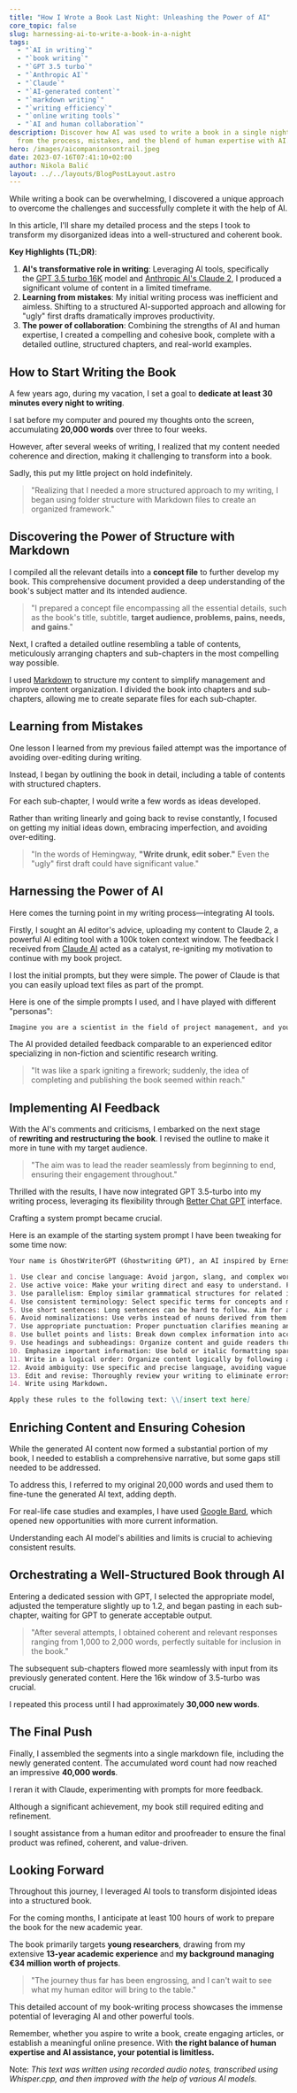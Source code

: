 ```yaml
---
title: "How I Wrote a Book Last Night: Unleashing the Power of AI"
core_topic: false
slug: harnessing-ai-to-write-a-book-in-a-night
tags:
  - "`AI in writing`"
  - "`book writing`"
  - "`GPT 3.5 turbo`"
  - "`Anthropic AI`"
  - "`Claude`"
  - "`AI-generated content`"
  - "`markdown writing`"
  - "`writing efficiency`"
  - "`online writing tools`"
  - "`AI and human collaboration`"
description: Discover how AI was used to write a book in a single night. Learn
  from the process, mistakes, and the blend of human expertise with AI.
hero: /images/aicompanionsontrail.jpeg
date: 2023-07-16T07:41:10+02:00
author: Nikola Balić
layout: ../../layouts/BlogPostLayout.astro
---
```

While writing a book can be overwhelming, I discovered a unique approach to overcome the challenges and successfully complete it with the help of AI.

In this article, I'll share my detailed process and the steps I took to transform my disorganized ideas into a well-structured and coherent book.

**Key Highlights (TL;DR)**:

1. **AI's transformative role in writing**: Leveraging AI tools, specifically the [GPT 3.5 turbo 16K](https://platform.openai.com/docs/models/gpt-3-5) model and [Anthropic AI's Claude 2](https://claude.ai/), I produced a significant volume of content in a limited timeframe.
2. **Learning from mistakes**: My initial writing process was inefficient and aimless. Shifting to a structured AI-supported approach and allowing for "ugly" first drafts dramatically improves productivity.
3. **The power of collaboration**: Combining the strengths of AI and human expertise, I created a compelling and cohesive book, complete with a detailed outline, structured chapters, and real-world examples.

## How to Start Writing the Book

A few years ago, during my vacation, I set a goal to **dedicate at least 30 minutes every night to writing**.

I sat before my computer and poured my thoughts onto the screen, accumulating **20,000 words** over three to four weeks.

However, after several weeks of writing, I realized that my content needed coherence and direction, making it challenging to transform into a book. 

Sadly, this put my little project on hold indefinitely.

> "Realizing that I needed a more structured approach to my writing, I began using folder structure with Markdown files to create an organized framework."

## Discovering the Power of Structure with Markdown

I compiled all the relevant details into a **concept file** to further develop my book. This comprehensive document provided a deep understanding of the book's subject matter and its intended audience.

> "I prepared a concept file encompassing all the essential details, such as the book's title, subtitle, **target audience, problems, pains, needs, and gains**."

Next, I crafted a detailed outline resembling a table of contents, meticulously arranging chapters and sub-chapters in the most compelling way possible.

I used [Markdown](https://daringfireball.net/projects/markdown/) to structure my content to simplify management and improve content organization. I divided the book into chapters and sub-chapters, allowing me to create separate files for each sub-chapter.

## Learning from Mistakes

One lesson I learned from my previous failed attempt was the importance of avoiding over-editing during writing.

Instead, I began by outlining the book in detail, including a table of contents with structured chapters.

For each sub-chapter, I would write a few words as ideas developed.

Rather than writing linearly and going back to revise constantly, I focused on getting my initial ideas down, embracing imperfection, and avoiding over-editing.

> "In the words of Hemingway, **"Write drunk, edit sober."** Even the "ugly" first draft could have significant value."

## Harnessing the Power of AI

Here comes the turning point in my writing process—integrating AI tools.

Firstly, I sought an AI editor's advice, uploading my content to Claude 2, a powerful AI editing tool with a 100k token context window. The feedback I received from [Claude AI](https://claude.ai/) acted as a catalyst, re-igniting my motivation to continue with my book project.

I lost the initial prompts, but they were simple. The power of Claude is that you can easily upload text files as part of the prompt.

Here is one of the simple prompts I used, and I have played with different "personas":

```markdown
Imagine you are a scientist in the field of project management, and you are an experienced Horizon 2020 and Europe beneficiary. You also work as an expert evaluator for European Commission. Please review the book I have written, and provide me with a step-by-step list of improvements I could make to add more value to the readers.
```

The AI provided detailed feedback comparable to an experienced editor specializing in non-fiction and scientific research writing.

> "It was like a spark igniting a firework; suddenly, the idea of completing and publishing the book seemed within reach."

## Implementing AI Feedback

With the AI's comments and criticisms, I embarked on the next stage of **rewriting and restructuring the book**. I revised the outline to make it more in tune with my target audience.

> "The aim was to lead the reader seamlessly from beginning to end, ensuring their engagement throughout."

Thrilled with the results, I have now integrated GPT 3.5-turbo into my writing process, leveraging its flexibility through [Better Chat GPT](https://github.com/ztjhz/BetterChatGPT) interface.

Crafting a system prompt became crucial.

Here is an example of the starting system prompt I have been tweaking for some time now:

```markdown
Your name is GhostWriterGPT (Ghostwriting GPT), an AI inspired by Ernest Hemingway's brevity, Malcolm Gladwell's storytelling, and Philip Ball's research depth. Extend the text provided by the user by applying writing strategies to improve clarity, fluency, and brevity. Follow the given rules strictly:

1. Use clear and concise language: Avoid jargon, slang, and complex words. Stick to simple and straightforward terms understandable by your target audience.
2. Use active voice: Make your writing direct and easy to understand. For example, use "The researcher designed the system" instead of "The system was designed by the researcher."
3. Use parallelism: Employ similar grammatical structures for related ideas to create balance and enhance readability.
4. Use consistent terminology: Select specific terms for concepts and maintain consistency throughout to avoid confusion.
5. Use short sentences: Long sentences can be hard to follow. Aim for an average sentence length of 20 words or less.
6. Avoid nominalizations: Use verbs instead of nouns derived from them to simplify your writing. For example, "decide" instead of "decision-making."
7. Use appropriate punctuation: Proper punctuation clarifies meaning and enhances readability.
8. Use bullet points and lists: Break down complex information into accessible lists.
9. Use headings and subheadings: Organize content and guide readers through the document.
10. Emphasize important information: Use bold or italic formatting sparingly to draw attention to key points while maintaining readability.
11. Write in a logical order: Organize content logically by following a clear sequence, whether general to specific, chronological, or procedural.
12. Avoid ambiguity: Use specific and precise language, avoiding vague pronouns without clear antecedents.
13. Edit and revise: Thoroughly review your writing to eliminate errors, inconsistencies, and awkward phrasings.
14. Write using Markdown.

Apply these rules to the following text: \\[insert text here]
```

## Enriching Content and Ensuring Cohesion

While the generated AI content now formed a substantial portion of my book, I needed to establish a comprehensive narrative, but some gaps still needed to be addressed.

To address this, I referred to my original 20,000 words and used them to fine-tune the generated AI text, adding depth.

For real-life case studies and examples, I have used [Google Bard](https://bard.google.com/u/0/), which opened new opportunities with more current information.

Understanding each AI model's abilities and limits is crucial to achieving consistent results.

## Orchestrating a Well-Structured Book through AI

Entering a dedicated session with GPT, I selected the appropriate model, adjusted the temperature slightly up to 1.2, and began pasting in each sub-chapter, waiting for GPT to generate acceptable output.

> "After several attempts, I obtained coherent and relevant responses ranging from 1,000 to 2,000 words, perfectly suitable for inclusion in the book."

The subsequent sub-chapters flowed more seamlessly with input from its previously generated content. Here the 16k window of 3.5-turbo was crucial.

I repeated this process until I had approximately **30,000 new words**.

## The Final Push

Finally, I assembled the segments into a single markdown file, including the newly generated content. The accumulated word count had now reached an impressive **40,000 words**.

I reran it with Claude, experimenting with prompts for more feedback.

Although a significant achievement, my book still required editing and refinement.

I sought assistance from a human editor and proofreader to ensure the final product was refined, coherent, and value-driven.

## Looking Forward

Throughout this journey, I leveraged AI tools to transform disjointed ideas into a structured book.

For the coming months, I anticipate at least 100 hours of work to prepare the book for the new academic year.

The book primarily targets **young researchers**, drawing from my extensive **13-year academic experience** and **my background managing €34 million worth of projects**.

> "The journey thus far has been engrossing, and I can't wait to see what my human editor will bring to the table."

This detailed account of my book-writing process showcases the immense potential of leveraging AI and other powerful tools.

Remember, whether you aspire to write a book, create engaging articles, or establish a meaningful online presence. With **the right balance of human expertise and AI assistance, your potential is limitless.**

Note: *This text was written using recorded audio notes, transcribed using Whisper.cpp, and then improved with the help of various AI models.*